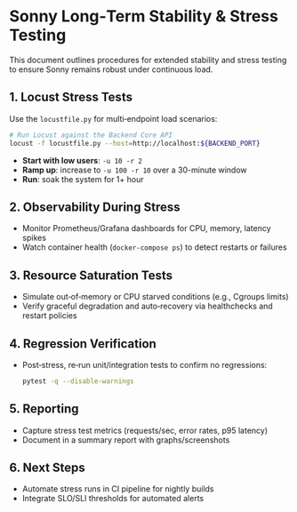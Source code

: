 # Sonny Long‑Term Stability & Stress Testing

This document outlines procedures for extended stability and stress testing to ensure Sonny remains robust under continuous load.

## 1. Locust Stress Tests

Use the `locustfile.py` for multi‑endpoint load scenarios:

```bash
# Run Locust against the Backend Core API
locust -f locustfile.py --host=http://localhost:${BACKEND_PORT}
```

- **Start with low users**: `-u 10 -r 2`
- **Ramp up**: increase to `-u 100 -r 10` over a 30-minute window
- **Run**: soak the system for 1+ hour

## 2. Observability During Stress

- Monitor Prometheus/Grafana dashboards for CPU, memory, latency spikes
- Watch container health (`docker-compose ps`) to detect restarts or failures

## 3. Resource Saturation Tests

- Simulate out‑of‑memory or CPU starved conditions (e.g., Cgroups limits)
- Verify graceful degradation and auto‑recovery via healthchecks and restart policies

## 4. Regression Verification

- Post‑stress, re‑run unit/integration tests to confirm no regressions:
  ```bash
  pytest -q --disable-warnings
  ```

## 5. Reporting

- Capture stress test metrics (requests/sec, error rates, p95 latency)
- Document in a summary report with graphs/screenshots

## 6. Next Steps

- Automate stress runs in CI pipeline for nightly builds
- Integrate SLO/SLI thresholds for automated alerts